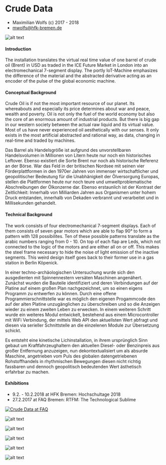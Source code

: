 # Crude Data

* Maximilian Wolfs (c) 2017 - 2018
* mwolfs@hfk-bremen.de

![alt text](https://github.com/maxwolfs/crude-data/blob/master/documentation/CD_hst_totale.jpg "Logo Title Text 1")

#### Introduction

The installation translates the virtual real time value of one barrel of crude oil (Brent) in USD as traded in the ICE Future Market in London into an electromechanical 7-segment display. The portly IoT-Machine emphasizes the difference of the material and the abstracted derivative acting as an encoder of the pulse of the global economic machine.

#### Conceptual Background

Crude Oil is if not the most important resource of our planet. Its whereabouts and especially its price determines about war and peace, wealth and poverty. Oil is not only the fuel of the world economy but also the core of an enormous amount of industrial products. But there is big gap in our western society between the actual raw liquid and its virtual value. Most of us have never experienced oil aesthetically with our senses. It only exists in the most artificial abstracted and rational way, as data, changing in real-time and traded by machines.

Das Barrel als Handelsgröße ist aufgrund des unvorstellbaren Handelsvolumen in Millionen von Litern heute nur noch ein historisches Leftover. Ebenso existiert die Sorte Brent nur noch als historische Referenz an der Börse. War das Feld in der britischen Nordsee mit seinen vier Förderplattformen in den 1970er Jahren von immenser wirtschaftlicher und geopolitischer Bedeutung für die Unabhänigkeit der Ölversorgung Europas, stellen die Plattformen heute nur noch teure und umweltproblematische Abschreibungen der Ölkonzerne dar. Ebenso erstaunlich ist der Kontrast der Zeitlichkeit: Innerhalb von Milliarden Jahren aus Organismen unter hohem Druck entstanden, innerhalb von Dekaden verbrannt und verarbeitet und in Millisekunden gehandelt.

#### Technical Background

The work consists of four electromechanical 7-segment displays. Each of them consists of seven gear motors which are able to flap 90° to form a pattern with 128 possibilites. Ten of these possible patterns translate as the arabic numbers ranging from 0 - 10. On top of each flap are Leds, which not connected to the logic of the motors and are either all on or off. This makes the steel frame necessary to hide the noise of light emission of the inactive segments. This weird design itself goes back to their former use in a gas station in Berlin Köpenick.

In einer techno-archäologischen Untersuchung wurde sich den ausgedienten mit Spinnennestern versäten Maschinen angenähert. Zunächst wurden die Bauteile identifiziert und deren Verbindungen auf der Platine auf einem großen Plan nachgezeichnet, um so einen eigens Programm zu entwerfen zu können. Durch eine offene Programmierschnittstelle war es möglich den eigenen Progammcode den auf der alten Platine unzugänglichen zu überschreiben und so die Anzeigen wieder zu einem zweiten Leben zu erwecken. In einem weiteren Schritt wurde ein weiteres Modul entwickelt, bestehend aus einem Microcontroller mit WiFi Verbindung, der mittels Web API den aktuellsten Wert abfragt und diesen via serieller Schnittstelle an die einzelenen Module zur Übersetzung schickt.

Es entsteht eine kinetische Lichinstallation, in ihrem ursprünglich Sinn gebaut um Kraftfahrzeughaltern den aktuellen Diesel- oder Benzinpreis aus großer Entfernung anzuzeigen, nun dekontextualisiert um als absurde Maschine, angetrieben vom Puls des globalen datengetriebenen Rohstoffhandels in rhythmischen Bewegungen diesen nicht richtig fassbaren und dennoch geopolitisch bedeutenden Wert ästhetisch erfahrbar zu machen.

#### Exhibitions

* 9.2. - 10.2.2018 at HFK Bremen: Hochschultage 2018
* 27.2.2017 at FAQ Bremen: RTFM: The Technological Sublime

[![Crude Data at FAQ](https://i.imgur.com/Y2USpJY.png)](https://vimeo.com/247011682 "Crude Data at FAQ")

![alt text](https://github.com/maxwolfs/crude-data/blob/master/documentation/CD_hst_totale_ghost.jpg "Logo Title Text 1")

![alt text](https://github.com/maxwolfs/crude-data/blob/master/documentation/FAQ_Halbtotale_1_Dunkel_2.jpg "Logo Title Text 1")

![alt text](https://github.com/maxwolfs/crude-data/blob/master/documentation/FAQ_peoples_dark.jpg "Logo Title Text 1")

![alt text](https://github.com/maxwolfs/crude-data/blob/master/documentation/CD_hst_segmentdetail.jpg "Logo Title Text 1")

![alt text](https://github.com/maxwolfs/crude-data/blob/master/documentation/CD_hst_board.jpg "Logo Title Text 1")

